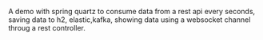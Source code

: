 A demo with spring quartz to consume data from a rest api every seconds, saving data to h2, elastic,kafka, showing data using a websocket channel throug a rest controller. 

